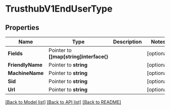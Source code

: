 # TrusthubV1EndUserType

## Properties

Name | Type | Description | Notes
------------ | ------------- | ------------- | -------------
**Fields** | Pointer to **[]map[string]interface{}** |  | [optional] 
**FriendlyName** | Pointer to **string** |  | [optional] 
**MachineName** | Pointer to **string** |  | [optional] 
**Sid** | Pointer to **string** |  | [optional] 
**Url** | Pointer to **string** |  | [optional] 

[[Back to Model list]](../README.md#documentation-for-models) [[Back to API list]](../README.md#documentation-for-api-endpoints) [[Back to README]](../README.md)


